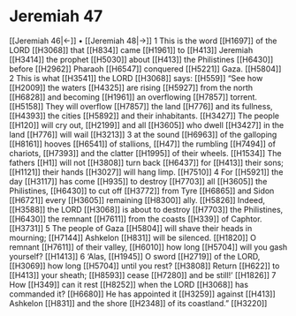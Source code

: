 # Jeremiah 47
[[Jeremiah 46|←]] • [[Jeremiah 48|→]]
1 This is the word [[H1697]] of the LORD [[H3068]] that [[H834]] came [[H1961]] to [[H413]] Jeremiah [[H3414]] the prophet [[H5030]] about [[H413]] the Philistines [[H6430]] before [[H2962]] Pharaoh [[H6547]] conquered [[H5221]] Gaza. [[H5804]] 
2 This is what [[H3541]] the LORD [[H3068]] says: [[H559]] “See how [[H2009]] the waters [[H4325]] are rising [[H5927]] from the north [[H6828]] and becoming [[H1961]] an overflowing [[H7857]] torrent. [[H5158]] They will overflow [[H7857]] the land [[H776]] and its fullness, [[H4393]] the cities [[H5892]] and their inhabitants. [[H3427]] The people [[H120]] will cry out, [[H2199]] and all [[H3605]] who dwell [[H3427]] in the land [[H776]] will wail [[H3213]] 
3 at the sound [[H6963]] of the galloping [[H8161]] hooves [[H6541]] of stallions, [[H47]] the rumbling [[H7494]] of chariots, [[H7393]] and the clatter [[H1995]] of their wheels. [[H1534]] The fathers [[H1]] will not [[H3808]] turn back [[H6437]] for [[H413]] their sons; [[H1121]] their hands [[H3027]] will hang limp. [[H7510]] 
4 For [[H5921]] the day [[H3117]] has come [[H935]] to destroy [[H7703]] all [[H3605]] the Philistines, [[H6430]] to cut off [[H3772]] from Tyre [[H6865]] and Sidon [[H6721]] every [[H3605]] remaining [[H8300]] ally. [[H5826]] Indeed, [[H3588]] the LORD [[H3068]] is about to destroy [[H7703]] the Philistines, [[H6430]] the remnant [[H7611]] from the coasts [[H339]] of Caphtor. [[H3731]] 
5 The people of Gaza [[H5804]] will shave their heads in mourning; [[H7144]] Ashkelon [[H831]] will be silenced. [[H1820]] O remnant [[H7611]] of their valley, [[H6010]] how long [[H5704]] will you gash yourself? [[H1413]] 
6 ‘Alas, [[H1945]] O sword [[H2719]] of the LORD, [[H3069]] how long [[H5704]] until you rest? [[H3808]] Return [[H622]] to [[H413]] your sheath; [[H8593]] cease [[H7280]] and be still!’ [[H1826]] 
7 How [[H349]] can it rest [[H8252]] when the LORD [[H3068]] has commanded it? [[H6680]] He has appointed it [[H3259]] against [[H413]] Ashkelon [[H831]] and the shore [[H2348]] of its coastland.” [[H3220]] 
